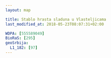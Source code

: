 ```yaml
---
layout: map

title: Stablo hrasta sladuna u Vlasteljicama
last_modified_at: 2018-05-23T08:07:31+02:00

WDPA: [555589049]
BioRaS: [295]
geoSrbija:
  L1_182: [97]
---
```

